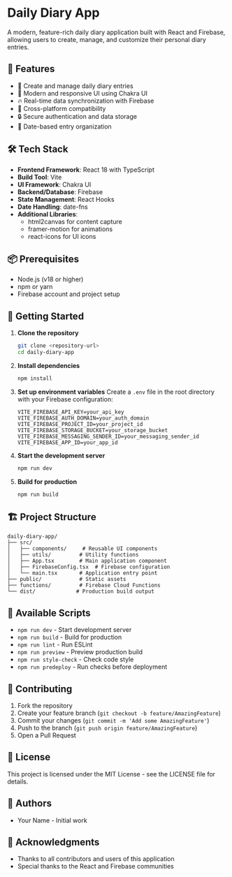 # Daily Diary App

A modern, feature-rich daily diary application built with React and Firebase, allowing users to create, manage, and customize their personal diary entries.

## 🚀 Features

- 📝 Create and manage daily diary entries
- 🎨 Modern and responsive UI using Chakra UI
- 🔥 Real-time data synchronization with Firebase
- 📱 Cross-platform compatibility
- 🔒 Secure authentication and data storage
- 📅 Date-based entry organization

## 🛠️ Tech Stack

- **Frontend Framework**: React 18 with TypeScript
- **Build Tool**: Vite
- **UI Framework**: Chakra UI
- **Backend/Database**: Firebase
- **State Management**: React Hooks
- **Date Handling**: date-fns
- **Additional Libraries**: 
  - html2canvas for content capture
  - framer-motion for animations
  - react-icons for UI icons

## 📦 Prerequisites

- Node.js (v18 or higher)
- npm or yarn
- Firebase account and project setup

## 🚀 Getting Started

1. **Clone the repository**
   ```bash
   git clone <repository-url>
   cd daily-diary-app
   ```

2. **Install dependencies**
   ```bash
   npm install
   ```

3. **Set up environment variables**
   Create a `.env` file in the root directory with your Firebase configuration:
   ```
   VITE_FIREBASE_API_KEY=your_api_key
   VITE_FIREBASE_AUTH_DOMAIN=your_auth_domain
   VITE_FIREBASE_PROJECT_ID=your_project_id
   VITE_FIREBASE_STORAGE_BUCKET=your_storage_bucket
   VITE_FIREBASE_MESSAGING_SENDER_ID=your_messaging_sender_id
   VITE_FIREBASE_APP_ID=your_app_id
   ```

4. **Start the development server**
   ```bash
   npm run dev
   ```

5. **Build for production**
   ```bash
   npm run build
   ```

## 🏗️ Project Structure

```
daily-diary-app/
├── src/
│   ├── components/     # Reusable UI components
│   ├── utils/         # Utility functions
│   ├── App.tsx        # Main application component
│   ├── FirebaseConfig.tsx  # Firebase configuration
│   └── main.tsx       # Application entry point
├── public/            # Static assets
├── functions/         # Firebase Cloud Functions
└── dist/             # Production build output
```

## 🔧 Available Scripts

- `npm run dev` - Start development server
- `npm run build` - Build for production
- `npm run lint` - Run ESLint
- `npm run preview` - Preview production build
- `npm run style-check` - Check code style
- `npm run predeploy` - Run checks before deployment

## 🤝 Contributing

1. Fork the repository
2. Create your feature branch (`git checkout -b feature/AmazingFeature`)
3. Commit your changes (`git commit -m 'Add some AmazingFeature'`)
4. Push to the branch (`git push origin feature/AmazingFeature`)
5. Open a Pull Request

## 📝 License

This project is licensed under the MIT License - see the LICENSE file for details.

## 👥 Authors

- Your Name - Initial work

## 🙏 Acknowledgments

- Thanks to all contributors and users of this application
- Special thanks to the React and Firebase communities 